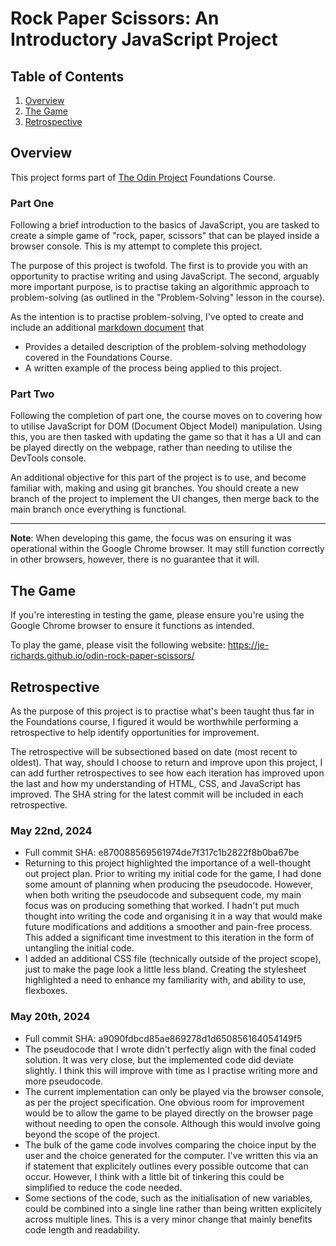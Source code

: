 # Rock Paper Scissors: An Introductory JavaScript Project

## Table of Contents
1. [Overview](#overview)
2. [The Game](#the-game)
3. [Retrospective](#retrospective)

## Overview
This project forms part of [The Odin Project](https://www.theodinproject.com/) Foundations Course. 

### Part One
Following a brief introduction to the basics of JavaScript, you are tasked to create a simple game of "rock, paper, scissors" that can be played inside a browser console. This is my attempt to complete this project.

The purpose of this project is twofold. The first is to provide you with an opportunity to practise writing and using JavaScript. The second, arguably more important purpose, is to practise taking an algorithmic approach to problem-solving (as outlined in the "Problem-Solving" lesson in the course). 

As the intention is to practise problem-solving, I've opted to create and include an additional [markdown document](./problem-solving.md) that
- Provides a detailed description of the problem-solving methodology covered in the Foundations Course.
- A written example of the process being applied to this project.

### Part Two
Following the completion of part one, the course moves on to covering how to utilise JavaScript for DOM (Document Object Model) manipulation. Using this, you are then tasked with updating the game so that it has a UI and can be played directly on the webpage, rather than needing to utilise the DevTools console.

An additional objective for this part of the project is to use, and become familiar with, making and using git branches. You should create a new branch of the project to implement the UI changes, then merge back to the main branch once everything is functional.

---

**Note**: When developing this game, the focus was on ensuring it was operational within the Google Chrome browser. It may still function correctly in other browsers, however, there is no guarantee that it will.

## The Game
If you're interesting in testing the game, please ensure you're using the Google Chrome browser to ensure it functions as intended.

To play the game, please visit the following website: https://je-richards.github.io/odin-rock-paper-scissors/

## Retrospective 
As the purpose of this project is to practise what's been taught thus far in the Foundations course, I figured it would be worthwhile performing a retrospective to help identify opportunities for improvement.

The retrospective will be subsectioned based on date (most recent to oldest). That way, should I choose to return and improve upon this project, I can add further retrospectives to see how each iteration has improved upon the last and how my understanding of HTML, CSS, and JavaScript has improved. The SHA string for the latest commit will be included in each retrospective.

### May 22nd, 2024
- Full commit SHA: e870088569561974de7f317c1b2822f8b0ba67be
- Returning to this project highlighted the importance of a well-thought out project plan. Prior to writing my initial code for the game, I had done some amount of planning when producing the pseudocode. However, when both writing the pseudocode and subsequent code, my main focus was on producing something that worked. I hadn't put much thought into writing the code and organising it in a way that would make future modifications and additions a smoother and pain-free process. This added a significant time investment to this iteration in the form of untangling the initial code.
- I added an additional CSS file (technically outside of the project scope), just to make the page look a little less bland. Creating the stylesheet highlighted a need to enhance my familiarity with, and ability to use, flexboxes.

### May 20th, 2024
- Full commit SHA: a9090fdbcd85ae869278d1d650856164054149f5
- The pseudocode that I wrote didn't perfectly align with the final coded solution. It was very close, but the implemented code did deviate slightly. I think this will improve with time as I practise writing more and more pseudocode.
- The current implementation can only be played via the browser console, as per the project specification. One obvious room for improvement would be to allow the game to be played directly on the browser page without needing to open the console. Although this would involve going beyond the scope of the project.
- The bulk of the game code involves comparing the choice input by the user and the choice generated for the computer. I've written this via an if statement that explicitely outlines every possible outcome that can occur. However, I think with a little bit of tinkering this could be simplified to reduce the code needed.
- Some sections of the code, such as the initialisation of new variables, could be combined into a single line rather than being written explicitely across multiple lines. This is a very minor change that mainly benefits code length and readability.